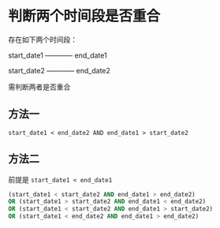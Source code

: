 # 判断两个时间段是否重合

存在如下两个时间段：

start_date1 ———— end_date1

start_date2 ———— end_date2

需判断两者是否重合

## 方法一

`start_date1 < end_date2 AND end_date1 > start_date2`

## 方法二

前提是 `start_date1 < end_date1`

```sql
(start_date1 < start_date2 AND end_date1 > end_date2)
OR (start_date1 > start_date2 AND end_date1 < end_date2)
OR (start_date1 < start_date2 AND end_date1 > start_date2)
OR (start_date1 < end_date2 AND end_date1 > end_date2)
```